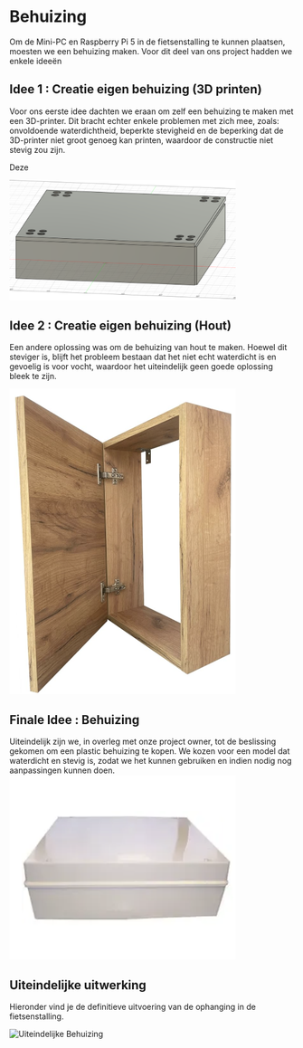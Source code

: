 # Behuizing

Om de Mini-PC en Raspberry Pi 5 in de fietsenstalling te kunnen plaatsen, moesten we een behuizing maken. Voor dit deel van ons project hadden we enkele ideeën


## Idee 1 : Creatie eigen behuizing (3D printen)

Voor ons eerste idee dachten we eraan om zelf een behuizing te maken met een 3D-printer. Dit bracht echter enkele problemen met zich mee, zoals: onvoldoende waterdichtheid, beperkte stevigheid en de beperking dat de 3D-printer niet groot genoeg kan printen, waardoor de constructie niet stevig zou zijn.

Deze 

<img src="3D tekening.png" style="width: 400px; height: auto;" alt="3D-Print">

## Idee 2 : Creatie eigen behuizing (Hout)

Een andere oplossing was om de behuizing van hout te maken. Hoewel dit steviger is, blijft het probleem bestaan dat het niet echt waterdicht is en gevoelig is voor vocht, waardoor het uiteindelijk geen goede oplossing bleek te zijn.

<img src="Voorbeeld hout.png" style="width: 400px; height: auto;" alt="Hout">

## Finale Idee : Behuizing

Uiteindelijk zijn we, in overleg met onze project owner, tot de beslissing gekomen om een plastic behuizing te kopen. We kozen voor een model dat waterdicht en stevig is, zodat we het kunnen gebruiken en indien nodig nog aanpassingen kunnen doen.
<img src="Plastic Enclosure.png" style="width: 400px; height: auto;" alt="Plastic behuizing">

## Uiteindelijke uitwerking

Hieronder vind je de definitieve uitvoering van de ophanging in de fietsenstalling.

<img src="Behuizing Fietsenstalling.png" style="width: 400px; height: auto;" alt="Uiteindelijke Behuizing">

